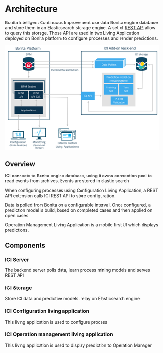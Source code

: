 # Architecture

Bonita Intelligent Continuous Improvement use data Bonita engine database and store them in an Elasticsearch storage
engine. A set of [REST API](./rest_api.md) allow to query this storage. Those API are used in two Living Application
deployed on Bonita platform to configure processes and render predictions.   

![Bonita Intelligent Continuous Improvement Architecture](images/ici_architecture.png)

## Overview

ICI connects to Bonita engine database, using it owns connection pool to read events from archives. 
Events are stored in elastic search

When configuring processes using Configuration Living Application, a REST API extension calls ICI REST API to store configuration.

Data is polled from Bonita on a configurable interval. Once configured, a prediction model is build, 
based on completed cases and then applied on open cases 
  
Operation Management Living Application is a mobile first UI which displays predictions.   

## Components

### ICI Server
 
The backend server polls data, learn process mining models and serves REST API 


### ICI Storage

Store ICI data and predictive models. relay on Elasticsearch engine

### ICI Configuration living application

This living application is used to configure process 

### ICI Operation management living application

This living application is used to display prediction to Operation Manager 
  